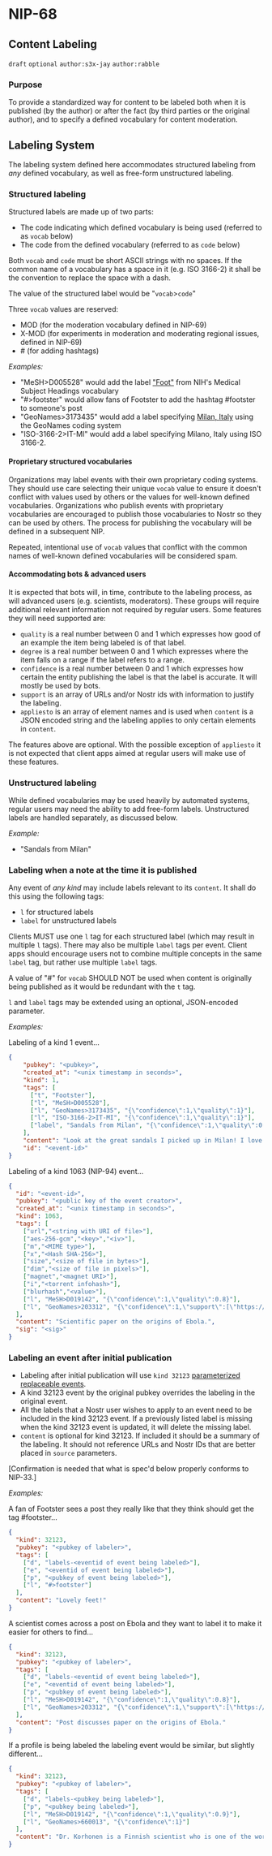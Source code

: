 NIP-68
======

Content Labeling
----------------

`draft` `optional` `author:s3x-jay` `author:rabble`

### Purpose

To provide a standardized way for content to be labeled both when it is published (by the author) or after the fact (by third parties or the original author), and to specify a defined vocabulary for content moderation.

## Labeling System

The labeling system defined here accommodates structured labeling from _any_ defined vocabulary, as well as free-form unstructured labeling. 

### Structured labeling

Structured labels are made up of two parts:
- The code indicating which defined vocabulary is being used (referred to as `vocab` below)
- The code from the defined vocabulary (referred to as `code` below)

Both `vocab` and `code` must be short ASCII strings with no spaces. If the common name of a vocabulary has a space in it (e.g. ISO 3166-2) it shall be the convention to replace the space with a dash.

The value of the structured label would be "`vocab`>`code`"

Three `vocab` values are reserved:
- MOD (for the moderation vocabulary defined in NIP-69)
- X-MOD (for experiments in moderation and moderating regional issues, defined in NIP-69)
- \# (for adding hashtags)

_Examples:_
- "MeSH>D005528" would add the label ["Foot"](https://meshb.nlm.nih.gov/record/ui?ui=D005528) from NIH's Medical Subject Headings vocabulary
- "#>footster" would allow fans of Footster to add the hashtag #footster to someone's post
- "GeoNames>3173435" would add a label specifying [Milan, Italy](https://www.geonames.org/3173435/milan.html) using the GeoNames coding system
- "ISO-3166-2>IT-MI" would add a label specifying Milano, Italy using ISO 3166-2.

#### Proprietary structured vocabularies

Organizations may label events with their own proprietary coding systems. They should use care selecting their unique `vocab` value to ensure it doesn't conflict with values used by others or the values for well-known defined vocabularies. Organizations who publish events with proprietary vocabularies are encouraged to publish those vocabularies to Nostr so they can be used by others. The process for publishing the vocabulary will be defined in a subsequent NIP.

Repeated, intentional use of `vocab` values that conflict with the common names of well-known defined vocabularies will be considered spam.

#### Accommodating bots & advanced users

It is expected that bots will, in time, contribute to the labeling process, as will advanced users (e.g. scientists, moderators). These groups will require additional relevant information not required by regular users. Some features they will need supported are:

- `quality` is a real number between 0 and 1 which expresses how good of an example the item being labeled is of that label.
- `degree` is a real number between 0 and 1 which expresses where the item falls on a range if the label refers to a range. 
- `confidence` is a real number between 0 and 1 which expresses how certain the entity publishing the label is that the label is accurate. It will mostly be used by bots.
- `support` is an array of URLs and/or Nostr ids with information to justify the labeling.  
- `appliesto` is an array of element names and is used when `content` is a JSON encoded string and the labeling applies to only certain elements in `content`.

The features above are optional. With the possible exception of `appliesto` it is not expected that client apps aimed at regular users will make use of these features.

### Unstructured labeling

While defined vocabularies may be used heavily by automated systems, regular users may need the ability to add free-form labels. Unstructured labels are handled separately, as discussed below.

_Example:_ 
- "Sandals from Milan"

### Labeling when a note at the time it is published

Any event of _any kind_ may include labels relevant to its `content`. It shall do this using the following tags:
- `l` for structured labels
- `label` for unstructured labels

Clients MUST use one `l` tag for each structured label (which may result in multiple `l` tags). There may also be multiple `label` tags per event. Client apps should encourage users not to combine multiple concepts in the same `label` tag, but rather use multiple `label` tags. 

A value of "#" for `vocab` SHOULD NOT be used when content is originally being published as it would be redundant with the `t` tag.

`l` and `label` tags may be extended using an optional, JSON-encoded parameter.

_Examples:_ 

Labeling of a kind 1 event…
```json
{
    "pubkey": "<pubkey>",
    "created_at": "<unix timestamp in seconds>",
    "kind": 1,
    "tags": [
      ["t", "Footster"],
      ["l", "MeSH>D005528"],
      ["l", "GeoNames>3173435", "{\"confidence\":1,\"quality\":1}"],
      ["l", "ISO-3166-2>IT-MI", "{\"confidence\":1,\"quality\":1}"],
      ["label", "Sandals from Milan", "{\"confidence\":1,\"quality\":0.9}"] 
    ],
    "content": "Look at the great sandals I picked up in Milan! I love how my feet look in them… https://domain.com/image.jpg",
    "id": "<event-id>"
}
```
Labeling of a kind 1063 (NIP-94) event…
```json
{
  "id": "<event-id>",
  "pubkey": "<public key of the event creator>",
  "created_at": "<unix timestamp in seconds>",
  "kind": 1063,
  "tags": [
    ["url","<string with URI of file>"],
    ["aes-256-gcm","<key>","<iv>"],
    ["m","<MIME type>"],
    ["x","<Hash SHA-256>"],
    ["size","<size of file in bytes>"],
    ["dim","<size of file in pixels>"],
    ["magnet","<magnet URI>"],
    ["i","<torrent infohash>"],
    ["blurhash","<value>"],
    ["l", "MeSH>D019142", "{\"confidence\":1,\"quality\":0.8}"],
    ["l", "GeoNames>203312", "{\"confidence\":1,\"support\":[\"https://www.cdc.gov/vhf/ebola/history/chronology.html\"]}"]
  ],
  "content": "Scientific paper on the origins of Ebola.",
  "sig": "<sig>"
}
```

### Labeling an event after initial publication

- Labeling after initial publication will use `kind 32123` [parameterized replaceable events](https://github.com/nostr-protocol/nips/blob/master/33.md).
- A kind 32123 event by the original pubkey overrides the labeling in the original event.
- All the labels that a Nostr user wishes to apply to an event need to be included in the kind 32123 event. If a previously listed label is missing when the kind 32123 event is updated, it will delete the missing label. 
- `content` is optional for kind 32123. If included it should be a summary of the labeling. It should not reference URLs and Nostr IDs that are better placed in `source` parameters.

[Confirmation is needed that what is spec'd below properly conforms to NIP-33.]

_Examples:_ 

A fan of Footster sees a post they really like that they think should get the tag #footster…
```json
{
  "kind": 32123,
  "pubkey": "<pubkey of labeler>",
  "tags": [
    ["d", "labels-<eventid of event being labeled>"],
    ["e", "<eventid of event being labeled>"],
    ["p", "<pubkey of event being labeled>"],
    ["l", "#>footster"]
  ],
  "content": "Lovely feet!"
}
```
A scientist comes across a post on Ebola and they want to label it to make it easier for others to find…
```json
{
  "kind": 32123,
  "pubkey": "<pubkey of labeler>",
  "tags": [
    ["d", "labels-<eventid of event being labeled>"],
    ["e", "<eventid of event being labeled>"],
    ["p", "<pubkey of event being labeled>"],
    ["l", "MeSH>D019142", "{\"confidence\":1,\"quality\":0.8}"],
    ["l", "GeoNames>203312", "{\"confidence\":1,\"support\":[\"https://www.cdc.gov/vhf/ebola/history/chronology.html\"]}"]
  ],
  "content": "Post discusses paper on the origins of Ebola."
}
```
If a profile is being labeled the labeling event would be similar, but slightly different…

```json
{
  "kind": 32123,
  "pubkey": "<pubkey of labeler>",
  "tags": [
    ["d", "labels-<pubkey being labeled>"],
    ["p", "<pubkey being labeled>"],
    ["l", "MeSH>D019142", "{\"confidence\":1,\"quality\":0.9}"],
    ["l", "GeoNames>660013", "{\"confidence\":1}"]
  ],
  "content": "Dr. Korhonen is a Finnish scientist who is one of the world's leading experts on Ebola."
}
```
